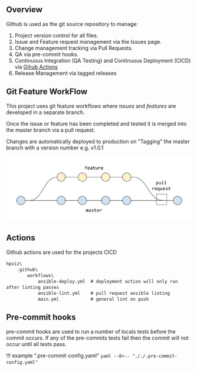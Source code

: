 ## Overview
Github is used as the git source repository to manage:

1. Project version control for all files.
2. Issue and Feature request management via the Issues page.
3. Change management tracking via Pull Requests.
4. QA via pre-commit hooks.
5. Continuous Integration (QA Testing) and Continuous Deployment (CICD) via [Gihub Actions](https://docs.github.com/en/actions)
6. Release Management via tagged releases

## Git Feature WorkFlow

This project uses git feature workflows where *issues* and *features* are developed in a separate branch.

Once the issue or feature has been completed and tested it is merged into the master branch via a pull request.

Changes are automatically deployed to production on "Tagging" the master branch with a version number e.g. v1.0.1

![github feature workflow](img/git-feature-flow.jpeg)


## Actions

Github actions are used for the projects CICD

```
hpviz\
    .github\
        workflows\
            ansible-deploy.yml  # deployment action will only run after linting passes
            ansible-lint.yml    # pull request ansible linting
            main.yml            # general lint on push
```

## Pre-commit hooks

pre-commit hooks are used to run a number of locals tests before the commit occurs.  If any of the pre-commits tests fail then the commit will not occur until all tests pass.

!!! example ".pre-commit-config.yaml"
    ``` yaml
    --8<-- "././.pre-commit-config.yaml"
    ```
